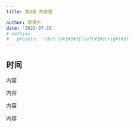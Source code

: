 ```yaml
---
title: 第4章 热原理

author: 周贤中
date: '2023-07-29'
# mathjax:
#   presets: '\def\lr#1#2#3{\left#1#2\right#3}'
---
```



## 时间

内容

内容

内容

内容